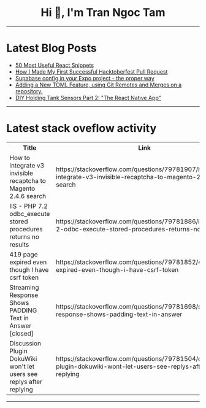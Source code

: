 <h1 align="center">Hi 👋, I'm Tran Ngoc Tam</h1>

---

# Latest Blog Posts 
<!-- BLOG-POST-LIST:START -->
- [50 Most Useful React Snippets](https://dev.to/jsdev01/50-most-useful-react-snippets-20oc)
- [How I Made My First Successful Hacktoberfest Pull Request](https://dev.to/elsad_humbetli_0971c995ce/how-i-made-my-first-successful-hacktoberfest-pull-request-50a2)
- [Supabase config in your Expo project - the proper way](https://dev.to/cathylai/supabase-config-in-your-expo-project-the-proper-way-kp0)
- [Adding a New TOML Feature, using Git Remotes and Merges on a repository.](https://dev.to/cynthia_f/adding-a-new-toml-feature-using-git-remotes-and-merges-on-a-repository-2mjn)
- [DIY Holding Tank Sensors Part 2: &quot;The React Native App&quot;](https://dev.to/mergewithcare/diy-holding-tank-sensors-part-2-the-react-native-app-496n)
<!-- BLOG-POST-LIST:END -->

---

# Latest stack oveflow activity
<table>
  <tr><th>Title</th><th>Link</th></tr>
  <!-- STACKOVERFLOW:START --><tr><td>How to integrate v3 invisible recaptcha to Magento 2.4.6 search</td><td>https://stackoverflow.com/questions/79781907/how-to-integrate-v3-invisible-recaptcha-to-magento-2-4-6-search</td></tr><tr><td>IIS - PHP 7.2 odbc_execute stored procedures returns no results</td><td>https://stackoverflow.com/questions/79781886/iis-php-7-2-odbc-execute-stored-procedures-returns-no-results</td></tr><tr><td>419 page expired even though I have csrf token</td><td>https://stackoverflow.com/questions/79781852/419-page-expired-even-though-i-have-csrf-token</td></tr><tr><td>Streaming Response Shows PADDING Text in Answer [closed]</td><td>https://stackoverflow.com/questions/79781698/streaming-response-shows-padding-text-in-answer</td></tr><tr><td>Discussion Plugin DokuWiki won&#39;t let users see replys after replying</td><td>https://stackoverflow.com/questions/79781504/discussion-plugin-dokuwiki-wont-let-users-see-replys-after-replying</td></tr><!-- STACKOVERFLOW:END -->
</table>

---


